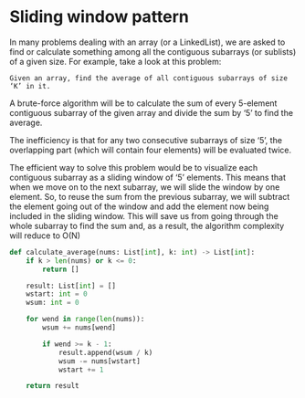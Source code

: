 # Sliding window pattern

In many problems dealing with an array (or a LinkedList), we are asked to find or calculate something among all the contiguous subarrays (or sublists) of a given size. For example, take a look at this problem:

```shell
Given an array, find the average of all contiguous subarrays of size ‘K’ in it.
```

A brute-force algorithm will be to calculate the sum of every 5-element contiguous subarray of the given array and divide the sum by ‘5’ to find the average.

The inefficiency is that for any two consecutive subarrays of size ‘5’, the overlapping part (which will contain four elements) will be evaluated twice.

The efficient way to solve this problem would be to visualize each contiguous subarray as a sliding window of ‘5’ elements. This means that when we move on to the next subarray, we will slide the window by one element. So, to reuse the sum from the previous subarray, we will subtract the element going out of the window and add the element now being included in the sliding window. This will save us from going through the whole subarray to find the sum and, as a result, the algorithm complexity will reduce to O(N)

```python
def calculate_average(nums: List[int], k: int) -> List[int]:
    if k > len(nums) or k <= 0:
        return []

    result: List[int] = []
    wstart: int = 0
    wsum: int = 0

    for wend in range(len(nums)):
        wsum += nums[wend]

        if wend >= k - 1:
            result.append(wsum / k)
            wsum -= nums[wstart]
            wstart += 1

    return result
```


